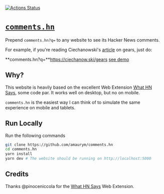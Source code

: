 [![Actions Status](https://github.com/amaurym/comments.hn/workflows/pr/badge.svg)](https://github.com/amaurym/comments.hn/actions)

# [`comments.hn`](https://comments.hn)

Prepend `comments.hn?q=` to any website to see its Hacker News comments.

For example, if you're reading Ciechanowski's [article](https://ciechanow.ski/gears) on gears, just do:

**comments.hn?q=**https://ciechanow.ski/gears [see demo](https://comments.hn?q=https://ciechanow.ski/gears)

## Why?

This website is heavily based on the excellent Web Extension [What HN Says](https://github.com/pinoceniccola/what-hn-says-webext), some code par. It works well on desktop, but no on mobile.

`comments.hn` is the easiest way I can think of to simulate the same experience on mobile and tablets.

## Run Locally

Run the following commands

```bash
git clone https://github.com/amaurym/comments.hn
cd comments.hn
yarn install
yarn dev # The website should be running on http://localhost:5000
```

## Credits

Thanks @pinoceniccola for the [What HN Says](https://github.com/pinoceniccola/what-hn-says-webext) Web Extension.
